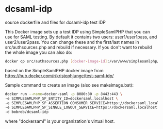 # dcsaml-idp
source dockerfile and files for dcsaml-idp test IDP

This Docker image sets up a test IDP using SimpleSamlPHP that you can use for SAML testing.  By default it contains two users: user1/user1pass, and user2/user2pass.  You can change these and the first/last names in src/authsources.php and rebuild if necessary.  If you don't want to rebuild the whole image you can also do:

```bash
docker cp src/authsources.php [docker-image-id]:/var/www/simplesamlphp/config/authsources.php
```

based on the SimpleSamlPHP docker image from https://hub.docker.com/r/kristophjunge/test-saml-idp/

Sample command to create an image (also see makeimage.bat):

```bash
docker run --name=docker-saml -p 8080:80 -p 8443:443 \
-e SIMPLESAMLPHP_SP_ENTITY_ID=dockersaml.localhost \
-e SIMPLESAMLPHP_SP_ASSERTION_CONSUMER_SERVICE=https://dockersaml.localhost:8443/api/saml/SSO/alias/dockersaml.localhost \
-e SIMPLESAMLPHP_SP_SINGLE_LOGOUT_SERVICE=https://dockersaml.localhost:8443/api/saml/SingleLogout/alias/dockersaml.localhost \
-d bobrob/dcsaml-idp
```

where "dockersaml" is your organization's virtual host.


